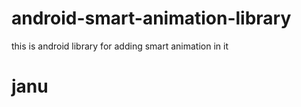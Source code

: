 # android-smart-animation-library
this is android library for adding smart animation in it

<h1>janu</h1>

